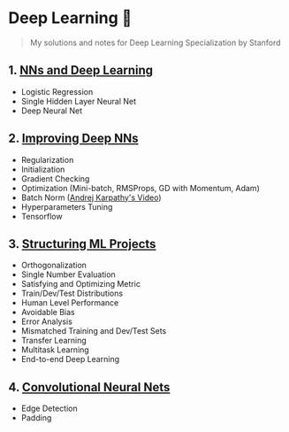# Deep Learning 🧠

> My solutions and notes for Deep Learning Specialization by Stanford

## 1. [NNs and Deep Learning](https://github.com/ahmedivy/deep-learning/blob/main/Notes/Personal/NNs%20and%20Deep%20Learning.md)

- Logistic Regression
- Single Hidden Layer Neural Net
- Deep Neural Net

## 2. [Improving Deep NNs](https://github.com/ahmedivy/deep-learning/blob/main/Notes/Personal/Improving%20Deep%20NNs.md)

- Regularization
- Initialization
- Gradient Checking
- Optimization (Mini-batch, RMSProps, GD with Momentum, Adam)
- Batch Norm ([Andrej Karpathy's Video](https://www.youtube.com/watch?v=P6sfmUTpUmc&list=PLAqhIrjkxbuWI23v9cThsA9GvCAUhRvKZ&index=4))
- Hyperparameters Tuning
- Tensorflow

## 3. [Structuring ML Projects](https://github.com/ahmedivy/deep-learning/blob/main/Notes/Personal/Structuring%20ML%20Projects.md)

- Orthogonalization
- Single Number Evaluation
- Satisfying and Optimizing Metric
- Train/Dev/Test Distributions
- Human Level Performance
- Avoidable Bias
- Error Analysis
- Mismatched Training and Dev/Test Sets
- Transfer Learning
- Multitask Learning
- End-to-end Deep Learning

## 4. [Convolutional Neural Nets](https://github.com/mbadry1/DeepLearning.ai-Summary/tree/master/4-%20Convolutional%20Neural%20Networks)

- Edge Detection
- Padding

